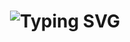 <div align="center">
    <h1>
        <img src="https://readme-typing-svg.herokuapp.com?font=Jetbrains+mono&size=40&duration=3000&color=33FF33&center=true&vCenter=true&width=435&lines=Hey..+I'm+[Tejaswi Mahadev ];This+is..;..my+Github..;" alt="Typing SVG"/>
    </h1>
</div>
